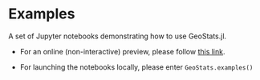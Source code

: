 # Examples

A set of Jupyter notebooks demonstrating how to use GeoStats.jl.


- For an online (non-interactive) preview, please follow
[this link](http://nbviewer.jupyter.org/github/juliohm/GeoStats.jl/tree/master/examples).

- For launching the notebooks locally, please enter `GeoStats.examples()`
